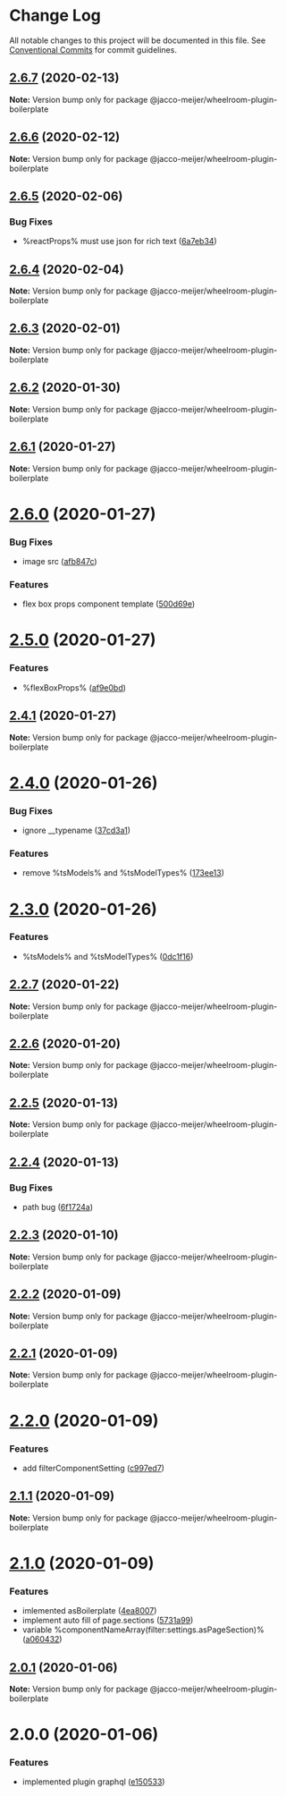 # Change Log

All notable changes to this project will be documented in this file.
See [Conventional Commits](https://conventionalcommits.org) for commit guidelines.

## [2.6.7](https://github.com/jaccomeijer/wheelroom/compare/@jacco-meijer/wheelroom-plugin-boilerplate@2.6.6...@jacco-meijer/wheelroom-plugin-boilerplate@2.6.7) (2020-02-13)

**Note:** Version bump only for package @jacco-meijer/wheelroom-plugin-boilerplate





## [2.6.6](https://github.com/jaccomeijer/wheelroom/compare/@jacco-meijer/wheelroom-plugin-boilerplate@2.6.5...@jacco-meijer/wheelroom-plugin-boilerplate@2.6.6) (2020-02-12)

**Note:** Version bump only for package @jacco-meijer/wheelroom-plugin-boilerplate





## [2.6.5](https://github.com/jaccomeijer/wheelroom/compare/@jacco-meijer/wheelroom-plugin-boilerplate@2.6.4...@jacco-meijer/wheelroom-plugin-boilerplate@2.6.5) (2020-02-06)


### Bug Fixes

* %reactProps% must use json for rich text ([6a7eb34](https://github.com/jaccomeijer/wheelroom/commit/6a7eb34))





## [2.6.4](https://github.com/jaccomeijer/wheelroom/compare/@jacco-meijer/wheelroom-plugin-boilerplate@2.6.3...@jacco-meijer/wheelroom-plugin-boilerplate@2.6.4) (2020-02-04)

**Note:** Version bump only for package @jacco-meijer/wheelroom-plugin-boilerplate





## [2.6.3](https://github.com/jaccomeijer/wheelroom/compare/@jacco-meijer/wheelroom-plugin-boilerplate@2.6.2...@jacco-meijer/wheelroom-plugin-boilerplate@2.6.3) (2020-02-01)

**Note:** Version bump only for package @jacco-meijer/wheelroom-plugin-boilerplate





## [2.6.2](https://github.com/jaccomeijer/wheelroom/compare/@jacco-meijer/wheelroom-plugin-boilerplate@2.6.1...@jacco-meijer/wheelroom-plugin-boilerplate@2.6.2) (2020-01-30)

**Note:** Version bump only for package @jacco-meijer/wheelroom-plugin-boilerplate





## [2.6.1](https://github.com/jaccomeijer/wheelroom/compare/@jacco-meijer/wheelroom-plugin-boilerplate@2.6.0...@jacco-meijer/wheelroom-plugin-boilerplate@2.6.1) (2020-01-27)

**Note:** Version bump only for package @jacco-meijer/wheelroom-plugin-boilerplate





# [2.6.0](https://github.com/jaccomeijer/wheelroom/compare/@jacco-meijer/wheelroom-plugin-boilerplate@2.5.0...@jacco-meijer/wheelroom-plugin-boilerplate@2.6.0) (2020-01-27)


### Bug Fixes

* image src ([afb847c](https://github.com/jaccomeijer/wheelroom/commit/afb847c))


### Features

* flex box props component template ([500d69e](https://github.com/jaccomeijer/wheelroom/commit/500d69e))





# [2.5.0](https://github.com/jaccomeijer/wheelroom/compare/@jacco-meijer/wheelroom-plugin-boilerplate@2.4.1...@jacco-meijer/wheelroom-plugin-boilerplate@2.5.0) (2020-01-27)


### Features

* %flexBoxProps% ([af9e0bd](https://github.com/jaccomeijer/wheelroom/commit/af9e0bd))





## [2.4.1](https://github.com/jaccomeijer/wheelroom/compare/@jacco-meijer/wheelroom-plugin-boilerplate@2.4.0...@jacco-meijer/wheelroom-plugin-boilerplate@2.4.1) (2020-01-27)

**Note:** Version bump only for package @jacco-meijer/wheelroom-plugin-boilerplate





# [2.4.0](https://github.com/jaccomeijer/wheelroom/compare/@jacco-meijer/wheelroom-plugin-boilerplate@2.3.0...@jacco-meijer/wheelroom-plugin-boilerplate@2.4.0) (2020-01-26)


### Bug Fixes

* ignore __typename ([37cd3a1](https://github.com/jaccomeijer/wheelroom/commit/37cd3a176b38c5abc86f9b7f1b4b4bf204763759))


### Features

* remove %tsModels% and %tsModelTypes% ([173ee13](https://github.com/jaccomeijer/wheelroom/commit/173ee139d4a342fe15b4ee1ab6eab22b5b38904c))





# [2.3.0](https://github.com/jaccomeijer/wheelroom/compare/@jacco-meijer/wheelroom-plugin-boilerplate@2.2.7...@jacco-meijer/wheelroom-plugin-boilerplate@2.3.0) (2020-01-26)


### Features

* %tsModels% and %tsModelTypes% ([0dc1f16](https://github.com/jaccomeijer/wheelroom/commit/0dc1f1639ce83103e9b67a38135a3245052bb3f7))





## [2.2.7](https://github.com/jaccomeijer/wheelroom/compare/@jacco-meijer/wheelroom-plugin-boilerplate@2.2.6...@jacco-meijer/wheelroom-plugin-boilerplate@2.2.7) (2020-01-22)

**Note:** Version bump only for package @jacco-meijer/wheelroom-plugin-boilerplate





## [2.2.6](https://github.com/jaccomeijer/wheelroom/compare/@jacco-meijer/wheelroom-plugin-boilerplate@2.2.5...@jacco-meijer/wheelroom-plugin-boilerplate@2.2.6) (2020-01-20)

**Note:** Version bump only for package @jacco-meijer/wheelroom-plugin-boilerplate





## [2.2.5](https://github.com/jaccomeijer/wheelroom/compare/@jacco-meijer/wheelroom-plugin-boilerplate@2.2.4...@jacco-meijer/wheelroom-plugin-boilerplate@2.2.5) (2020-01-13)

**Note:** Version bump only for package @jacco-meijer/wheelroom-plugin-boilerplate





## [2.2.4](https://github.com/jaccomeijer/wheelroom/compare/@jacco-meijer/wheelroom-plugin-boilerplate@2.2.3...@jacco-meijer/wheelroom-plugin-boilerplate@2.2.4) (2020-01-13)


### Bug Fixes

* path bug ([6f1724a](https://github.com/jaccomeijer/wheelroom/commit/6f1724a28302002942931fc5f1efa56c554f78ee))





## [2.2.3](https://github.com/jaccomeijer/wheelroom/compare/@jacco-meijer/wheelroom-plugin-boilerplate@2.2.2...@jacco-meijer/wheelroom-plugin-boilerplate@2.2.3) (2020-01-10)

**Note:** Version bump only for package @jacco-meijer/wheelroom-plugin-boilerplate





## [2.2.2](https://github.com/jaccomeijer/wheelroom/compare/@jacco-meijer/wheelroom-plugin-boilerplate@2.2.1...@jacco-meijer/wheelroom-plugin-boilerplate@2.2.2) (2020-01-09)

**Note:** Version bump only for package @jacco-meijer/wheelroom-plugin-boilerplate





## [2.2.1](https://github.com/jaccomeijer/wheelroom/compare/@jacco-meijer/wheelroom-plugin-boilerplate@2.2.0...@jacco-meijer/wheelroom-plugin-boilerplate@2.2.1) (2020-01-09)

**Note:** Version bump only for package @jacco-meijer/wheelroom-plugin-boilerplate





# [2.2.0](https://github.com/jaccomeijer/wheelroom/compare/@jacco-meijer/wheelroom-plugin-boilerplate@2.1.1...@jacco-meijer/wheelroom-plugin-boilerplate@2.2.0) (2020-01-09)


### Features

* add filterComponentSetting ([c997ed7](https://github.com/jaccomeijer/wheelroom/commit/c997ed7))





## [2.1.1](https://github.com/jaccomeijer/wheelroom/compare/@jacco-meijer/wheelroom-plugin-boilerplate@2.1.0...@jacco-meijer/wheelroom-plugin-boilerplate@2.1.1) (2020-01-09)

**Note:** Version bump only for package @jacco-meijer/wheelroom-plugin-boilerplate





# [2.1.0](https://github.com/jaccomeijer/wheelroom/compare/@jacco-meijer/wheelroom-plugin-boilerplate@2.0.1...@jacco-meijer/wheelroom-plugin-boilerplate@2.1.0) (2020-01-09)


### Features

* imlemented asBoilerplate ([4ea8007](https://github.com/jaccomeijer/wheelroom/commit/4ea8007))
* implement auto fill of page.sections ([5731a99](https://github.com/jaccomeijer/wheelroom/commit/5731a99))
* variable %componentNameArray(filter:settings.asPageSection)% ([a060432](https://github.com/jaccomeijer/wheelroom/commit/a060432))





## [2.0.1](https://github.com/jaccomeijer/wheelroom/compare/@jacco-meijer/wheelroom-plugin-boilerplate@2.0.0...@jacco-meijer/wheelroom-plugin-boilerplate@2.0.1) (2020-01-06)

**Note:** Version bump only for package @jacco-meijer/wheelroom-plugin-boilerplate





# 2.0.0 (2020-01-06)


### Features

* implemented plugin graphql ([e150533](https://github.com/jaccomeijer/wheelroom/commit/e15053382562e2fde4e3a9fc92753bf969ac5cde))
